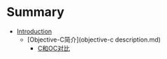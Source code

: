 # Summary

* [Introduction](README.md)
   * [Objective-C简介](objective-c description.md)
       * [C和OC对比](oc_contrasted_with_cmd.md)

